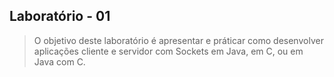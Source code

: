 ## Laboratório - 01

> O objetivo deste laboratório é apresentar e práticar como desenvolver aplicações cliente e servidor com Sockets em Java, em C, ou em Java com C.
